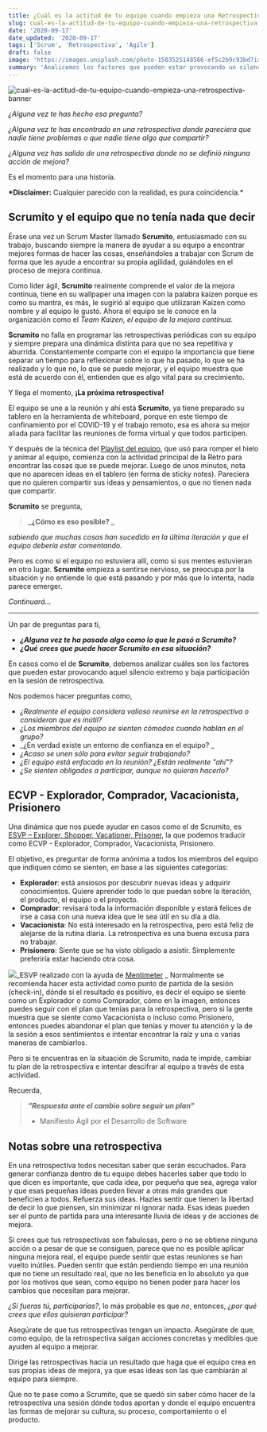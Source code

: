 ```yaml
---
title: ¿Cuál es la actitud de tu equipo cuando empieza una Retrospectiva?
slug: cual-es-la-actitud-de-tu-equipo-cuando-empieza-una-retrospectiva
date: '2020-09-17'
date_updated: '2020-09-17'
tags: ['Scrum', 'Retrospectiva', 'Agile']
draft: false
image: 'https://images.unsplash.com/photo-1503525148566-ef5c2b9c93bd?ixlib=rb-1.2.1&q=80&fm=jpg&crop=entropy&cs=tinysrgb&w=2000&fit=max&ixid=eyJhcHBfaWQiOjExNzczfQ'
summary: 'Analicemos los factores que pueden estar provocando un silencio extremo y baja participación en la sesión de retrospectiva.'
---
```


![cual-es-la-actitud-de-tu-equipo-cuando-empieza-una-retrospectiva-banner](https://images.unsplash.com/photo-1503525148566-ef5c2b9c93bd?ixlib=rb-1.2.1&q=80&fm=jpg&crop=entropy&cs=tinysrgb&w=2000&fit=max&ixid=eyJhcHBfaWQiOjExNzczfQ)

_¿Alguna vez te has hecho esa pregunta?_

_¿Alguna vez te has encontrado en una retrospectiva donde pareciera que nadie tiene problemas o que nadie tiene algo que compartir?_

_¿Alguna vez has salido de una retrospectiva donde no se definió ninguna acción de mejora?_

Es el momento para una historia.

**\*Disclaimer:** Cualquier parecido con la realidad, es pura coincidencia.\*

## Scrumito y el equipo que no tenía nada que decir

Érase una vez un Scrum Master llamado **Scrumito**, entusiasmado con su trabajo, buscando siempre la manera de ayudar a su equipo a encontrar mejores formas de hacer las cosas, enseñándoles a trabajar con Scrum de forma que les ayude a encontrar su propia agilidad, guiándoles en el proceso de mejora continua.

Como líder ágil, **Scrumito** realmente comprende el valor de la mejora continua, tiene en su wallpaper una imagen con la palabra kaizen porque es como su mantra, es más, le sugirió al equipo que utilizaran Kaizen como nombre y al equipo le gustó. Ahora el equipo se le conoce en la organización como el _Team Kaizen, el equipo de la mejora continua_.

**Scrumito** no falla en programar las retrospectivas periódicas con su equipo y siempre prepara una dinámica distinta para que no sea repetitiva y aburrida. Constantemente comparte con el equipo la importancia que tiene separar un tiempo para reflexionar sobre lo que ha pasado, lo que se ha realizado y lo que no, lo que se puede mejorar, y el equipo muestra que está de acuerdo con él, entienden que es algo vital para su crecimiento.

Y llega el momento, **¡La próxima retrospectiva!**

El equipo se une a la reunión y ahí está **Scrumito**, ya tiene preparado su tablero en la herramienta de whiteboard, porque en este tiempo de confinamiento por el COVID-19 y el trabajo remoto, esa es ahora su mejor aliada para facilitar las reuniones de forma virtual y que todos participen.

Y después de la técnica del [Playlist del equipo](/playlist-del-equipo/), que usó para romper el hielo y animar al equipo, comienza con la actividad principal de la Retro para encontrar las cosas que se puede mejorar. Luego de unos minutos, nota que no aparecen ideas en el tablero (en forma de sticky notes). Pareciera que no quieren compartir sus ideas y pensamientos, o que no tienen nada que compartir.

**Scrumito** se pregunta,

> **_¿Cómo es eso posible? _**

_sabiendo que muchas cosas han sucedido en la última iteración y que el equipo debería estar comentando._

Pero es como si el equipo no estuviera allí, como si sus mentes estuvieran en otro lugar. **Scrumito** empieza a sentirse nervioso, se preocupa por la situación y no entiende lo que está pasando y por más que lo intenta, nada parece emerger.

_Continuará..._

---

Un par de preguntas para ti,

- **_¿Alguna vez te ha pasado algo como lo que le pasó a Scrumito?_**
- **_¿Qué crees que puede hacer Scrumito en esa situación?_**

En casos como el de **Scrumito**, debemos analizar cuáles son los factores que pueden estar provocando aquel silencio extremo y baja participación en la sesión de retrospectiva.

Nos podemos hacer preguntas como,

- _¿Realmente el equipo considera valioso reunirse en la retrospectiva o consideran que es inútil?_
- _¿Los miembros del equipo se sienten cómodos cuando hablan en el grupo?_
- _¿En verdad existe un entorno de confianza en el equipo? _
- _¿Acaso se unen sólo para evitar seguir trabajando?_
- _¿El equipo está enfocado en la reunión? ¿Están realmente "ahí"?_
- _¿Se sienten obligados a participar, aunque no quieran hacerlo?_

## ECVP - Explorador, Comprador, Vacacionista, Prisionero

Una dinámica que nos puede ayudar en casos como el de Scrumito, es [ESVP – Explorer, Shopper, Vacationer, Prisoner](https://www.funretrospectives.com/esvp-explorer-shopper-vacationer-prisoner/), la que podemos traducir como ECVP - Explorador, Comprador, Vacacionista, Prisionero.

El objetivo, es preguntar de forma anónima a todos los miembros del equipo que indiquen cómo se sienten, en base a las siguientes categorías:

- **Explorador**: está ansiosos por descubrir nuevas ideas y adquirir conocimientos. Quiere aprender todo lo que puedan sobre la iteración, el producto, el equipo o el proyecto.
- **Comprador**: revisará toda la información disponible y estará felices de irse a casa con una nueva idea que le sea útil en su día a día.
- **Vacacionista**: No está interesado en la retrospectiva, pero está feliz de alejarse de la rutina diaria. La retrospectiva es una buena excusa para no trabajar.
- **Prisionero**: Siente que se ha visto obligado a asistir. Simplemente preferiría estar haciendo otra cosa.

![](https://digitalpress.fra1.cdn.digitaloceanspaces.com/cd0euxp/2020/09/retro7-1.png)_ESVP realizado con la ayuda de [Mentimeter](www.mentimeter.com) _
Normalmente se recomienda hacer esta actividad como punto de partida de la sesión (check-in), dónde si el resultado es positivo, es decir el equipo se siente como un Explorador o como Comprador, cómo en la imagen, entonces puedes seguir con el plan que tenías para la retrospectiva, pero si la gente muestra que se siente como Vacacionista o incluso como Prisionero, entonces puedes abandonar el plan que tenías y mover tu atención y la de la sesión a esos sentimientos e intentar encontrar la raíz y una o varias maneras de cambiarlos.

Pero si te encuentras en la situación de Scrumito, nada te impide, cambiar tu plan de la retrospectiva e intentar descifrar al equipo a través de esta actividad.

Recuerda,

> **_"Respuesta ante el cambio sobre seguir un plan"_**
>
> - Manifiesto Ágil por el Desarrollo de Software

## Notas sobre una retrospectiva

En una retrospectiva todos necesitan saber que serán escuchados. Para generar confianza dentro de tu equipo debes hacerles saber que todo lo que dicen es importante, que cada idea, por pequeña que sea, agrega valor y que esas pequeñas ideas pueden llevar a otras más grandes que beneficien a todos. Refuerza sus ideas. Hazles sentir que tienen la libertad de decir lo que piensen, sin minimizar ni ignorar nada. Esas ideas pueden ser el punto de partida para una interesante lluvia de ideas y de acciones de mejora.

Si crees que tus retrospectivas son fabulosas, pero o no se obtiene ninguna acción o a pesar de que se consiguen, parece que no es posible aplicar ninguna mejora real, el equipo puede sentir que estas reuniones se han vuelto inútiles. Pueden sentir que están perdiendo tiempo en una reunión que no tiene un resultado real, que no les beneficia en lo absoluto ya que por los motivos que sean, como equipo no tienen poder para hacer los cambios que necesitan para mejorar.

_¿Si fueras tú, participarías?_, lo más probable es que _no_, entonces, _¿por qué crees que ellos quisieran participar?_

Asegúrate de que tus retrospectivas tengan un impacto. Asegúrate de que, como equipo, de la retrospectiva salgan acciones concretas y medibles que ayuden al equipo a mejorar.

Dirige las retrospectivas hacia un resultado que haga que el equipo crea en sus propias ideas de mejora, ya que esas ideas son las que cambiarán al equipo para siempre.

Que no te pase como a Scrumito, que se quedó sin saber cómo hacer de la retrospectiva una sesión dónde todos aportan y donde el equipo encuentra las formas de mejorar su cultura, su proceso, comportamiento o el producto.
